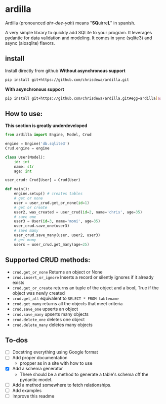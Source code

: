 # ardilla

Ardilla (pronounced *ahr-dee-yah*) means "**SQ**uirre**L**" in spanish.

A very simple library to quickly add SQLite to your program.
It leverages pydantic for data validation and modeling.
It comes in sync (sqlite3) and async (aiosqlite) flavors.


## install
Install directly from github
__**Without asynchronous support**__
```bash
pip install git+https://github.com/chrisdewa/ardilla.git
```
__**With asynchronous support**__
```bash
pip install git+https://github.com/chrisdewa/ardilla.git#egg=ardilla[async]
```

## How to use:

**This section is greatly underdeveloped**

```py
from ardilla import Engine, Model, Crud

engine = Engine('db.sqlite3')
Crud.engine = engine

class User(Model):
    id: int
    name: str
    age: int

user_crud: Crud[User] = Crud(User)

def main():
    engine.setup() # creates tables 
    # get or none
    user = user_crud.get_or_none(id=1)
    # get or create
    user2, was_created = user_crud(id=2, name='chris', age=35)
    # save one
    user3 = User(id=3, name='moni', age=35)
    user_crud.save_one(user3)
    # save many
    user_crud.save_many(user, user2, user3)
    # get many
    users = user_crud.get_many(age=35)
```

## Supported CRUD methods:
 - `crud.get_or_none` Returns an object or None
 - `crud.insert_or_ignore` Inserts a record or silently ignores if it already exists
 - `crud.get_or_create` returns an tuple of the object and a bool, True if the object was newly created
 - `crud.get_all` equivalent to `SELECT * FROM tablename`
 - `crud.get_many` returns all the objects that meet criteria
 - `crud.save_one` upserts an object
 - `crud.save_many` upserts many objects
 - `crud.delete_one` deletes one object
 - `crud.delete_many` deletes many objects


## To-dos

- [ ] Docstring everything using Google format
- [ ] Add proper documentation
  - propper as in a site with how to use
- [x] Add a schema generator 
  - There should be a method to generate a table's schema off the pydantic model. 
- [ ] Add a method somewhere to fetch relationships. 
- [ ] Add examples
- [ ] Improve this readme